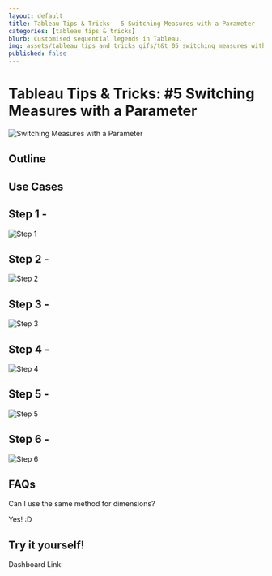 ```yaml
---
layout: default
title: Tableau Tips & Tricks - 5 Switching Measures with a Parameter
categories: [tableau tips & tricks]
blurb: Customised sequential legends in Tableau.
img: assets/tableau_tips_and_tricks_gifs/t&t_05_switching_measures_with_a_parameter/switching_measures_with_a_parameter_6.gif
published: false
---
```

# Tableau Tips & Tricks: #5 Switching Measures with a Parameter

![](/assets/tableau_tips_and_tricks_gifs/t&t_05_switching_measures_with_a_parameter/switching_measures_with_a_parameter_final.gif "Switching Measures with a Parameter")

## Outline


## Use Cases

## Step 1 -

![Step 1](/assets/tableau_tips_and_tricks_gifs/t&t_05_switching_measures_with_a_parameter/switching_measures_with_a_parameter_1.gif "Step 1")


## Step 2 -

![Step 2](/assets/tableau_tips_and_tricks_gifs//t&t_05_switching_measures_with_a_parameter/switching_measures_with_a_parameter_2.gif "Step 2")


## Step 3 -

![Step 3](/assets/tableau_tips_and_tricks_gifs/t&t_05_switching_measures_with_a_parameter/switching_measures_with_a_parameter_3.gif "Step 3")


## Step 4 - 
![Step 4](/assets/tableau_tips_and_tricks_gifs/t&t_05_switching_measures_with_a_parameter/switching_measures_with_a_parameter_4.gif "Step 4")


## Step 5 - 

![Step 5](/assets/tableau_tips_and_tricks_gifs/t&t_05_switching_measures_with_a_parameter/switching_measures_with_a_parameter_5.gif "Step 5")

## Step 6 - 

![Step 6](/assets/tableau_tips_and_tricks_gifs/t&t_05_switching_measures_with_a_parameter/switching_measures_with_a_parameter_6.gif "Step 6")

## FAQs

Can I use the same method for dimensions?

Yes! :D

## Try it yourself!
Dashboard Link: 
